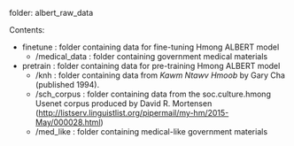folder: albert_raw_data

Contents:
* finetune : folder containing data for fine-tuning Hmong ALBERT model
	* /medical_data : folder containing government medical materials
* pretrain : folder containing data for pre-training Hmong ALBERT model
	* /knh : folder containing data from _Kawm Ntawv Hmoob_ by Gary Cha (published 1994).
	* /sch_corpus : folder containing data from the soc.culture.hmong Usenet corpus produced by David R. Mortensen (http://listserv.linguistlist.org/pipermail/my-hm/2015-May/000028.html)
	* /med_like : folder containing medical-like government materials
